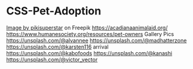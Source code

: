 # CSS-Pet-Adoption

<a href="https://www.freepik.com/free-vector/flat-people-with-pets-pack_14448025.htm#query=pet%20and%20owner%20clipart&position=12&from_view=search&track=ais&uuid=5e4adcf5-2e22-44bb-9862-bf2c913dcde6">Image by pikisuperstar</a> on Freepik
https://acadianaanimalaid.org/
https://www.humanesociety.org/resources/pet-owners
Gallery Pics https://unsplash.com/@alvannee https://unsplash.com/@madhatterzone https://unsplash.com/@karsten116
arrival https://unsplash.com/@kabofoods
https://unsplash.com/@kanashi https://unsplash.com/@victor_vector
